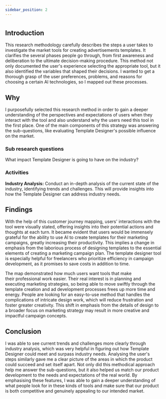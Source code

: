 ```yaml
---
sidebar_position: 2
---
```

#
## Introduction

This research methodology carefully describes the steps a user takes to investigate the market tools for creating advertisements templates. It clarifies the several phases people go through, from first awareness and deliberation to the ultimate decision-making procedure. This method not only documented the user's experience selecting the appropriate tool, but it also identified the variables that shaped their decisions. I wanted to get a thorough grasp of the user preferences, problems, and reasons for choosing a certain AI technologies, so I mapped out these processes.
## Why 
I purposefully selected this research method in order to gain a deeper understanding of the perspectives and expectations of users when they interact with the tool and also understand why the users need this tool in the first place. One of the main components of this strategy was answering the sub-questions, like evaluating Template Designer's possible influence on the market.

### Sub research questions 
What impact Template Designer is going to have on the industry?

### Activities 
**Industry Analysis:** Conduct an in-depth analysis of the current state of the industry, identifying trends and challenges. This will provide insights into how the Template Designer can address industry needs.


## Findings
With the help of this customer journey mapping, users' interactions with the tool were visually stated, offering insights into their potential actions and thoughts at each turn. It became evident that users would be immensely grateful for the ability to use AI to create templates for their marketing campaigns, greatly increasing their productivity. This implies a change in emphasis from the laborious process of designing templates to the essential elements of creating a marketing campaign plan. The template designer tool is especially helpful for freelancers who prioritize efficiency in campaign development, as it promises to save costs in addition to time.


The map demonstrated how much users want tools that make their professional work easier. Their real interest is in planning and executing marketing strategies, so being able to move swiftly through the template creation and ad development processes frees up more time and energy. People are looking for an easy-to-use method that handles the complications of intricate design work, which will reduce frustration and foster greater creativity. This shift in emphasis from the details of design to a broader focus on marketing strategy may result in more creative and impactful campaign concepts.


## Conclusion
I was able to see current trends and challenges more clearly through industry analysis, which was very helpful in figuring out how Template Designer could meet and surpass industry needs. Analysing the user's steps similarly gave me a clear picture of the areas in which the product could succeed and set itself apart. Not only did this methodical approach help me answer the sub-questions, but it also helped us match our product development to the needs and expectations of the real world. By emphasising these features, I was able to gain a deeper understanding of what people look for in these kinds of tools and make sure that our product is both competitive and genuinely appealing to our intended market.


